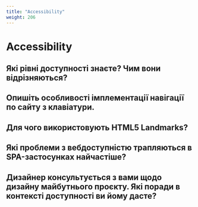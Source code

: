 ```yaml
---
title: "Accessibility"
weight: 206
---
```


# Accessibility

## Які рівні доступності знаєте? Чим вони відрізняються?

## Опишіть особливості імплементації навігації по сайту з клавіатури.

## Для чого використовують HTML5 Landmarks?

## Які проблеми з вебдоступністю трапляються в SPA-застосунках найчастіше?

## Дизайнер консультується з вами щодо дизайну майбутнього проєкту. Які поради в контексті доступності ви йому дасте?